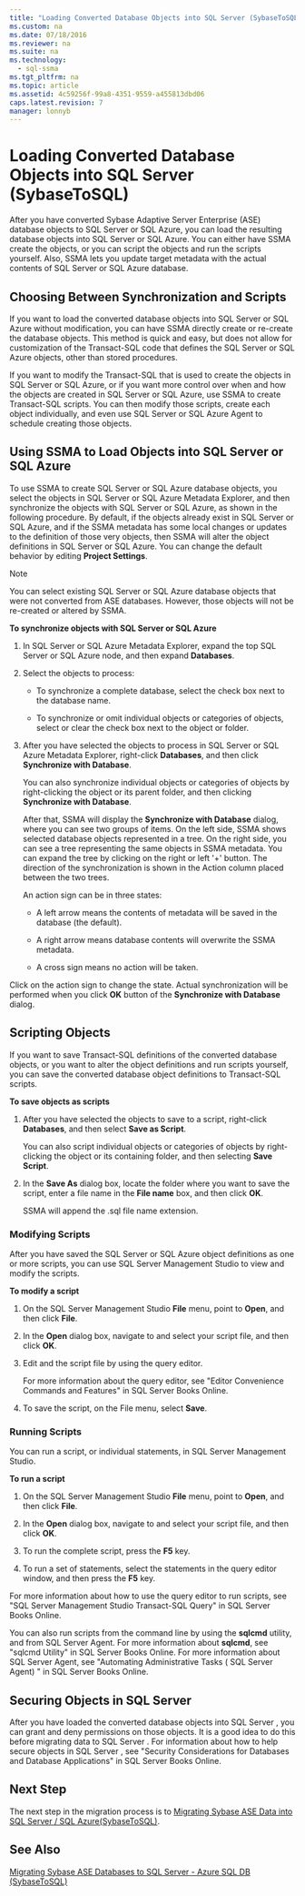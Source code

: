 ```yaml
---
title: "Loading Converted Database Objects into SQL Server (SybaseToSQL)"
ms.custom: na
ms.date: 07/18/2016
ms.reviewer: na
ms.suite: na
ms.technology: 
  - sql-ssma
ms.tgt_pltfrm: na
ms.topic: article
ms.assetid: 4c59256f-99a8-4351-9559-a455813dbd06
caps.latest.revision: 7
manager: lonnyb
---
```

# Loading Converted Database Objects into SQL Server (SybaseToSQL)
After you have converted Sybase Adaptive Server Enterprise (ASE) database objects to  SQL Server  or SQL Azure, you can load the resulting database objects into  SQL Server  or SQL Azure. You can either have SSMA create the objects, or you can script the objects and run the scripts yourself. Also, SSMA lets you update target metadata with the actual contents of  SQL Server  or SQL Azure database.  
  
## Choosing Between Synchronization and Scripts  
If you want to load the converted database objects into  SQL Server  or SQL Azure without modification, you can have SSMA directly create or re-create the database objects. This method is quick and easy, but does not allow for customization of the  Transact\-SQL  code that defines the  SQL Server  or SQL Azure objects, other than stored procedures.  
  
If you want to modify the  Transact\-SQL  that is used to create the objects in  SQL Server  or SQL Azure, or if you want more control over when and how the objects are created in  SQL Server  or SQL Azure, use SSMA to create  Transact\-SQL  scripts. You can then modify those scripts, create each object individually, and even use  SQL Server  or SQL Azure Agent to schedule creating those objects.  
  
## Using SSMA to Load Objects into SQL Server or SQL Azure  
To use SSMA to create  SQL Server  or SQL Azure database objects, you select the objects in  SQL Server  or SQL Azure Metadata Explorer, and then synchronize the objects with  SQL Server  or SQL Azure, as shown in the following procedure. By default, if the objects already exist in  SQL Server  or SQL Azure, and if the SSMA metadata has some local changes or updates to the definition of those very objects, then SSMA will alter the object definitions in  SQL Server  or SQL Azure. You can change the default behavior by editing **Project Settings**.  
  
> [!NOTE]  
> You can select existing  SQL Server  or SQL Azure database objects that were not converted from ASE databases. However, those objects will not be re-created or altered by SSMA.  
  
**To synchronize objects with SQL Server or SQL Azure**  
  
1.  In  SQL Server  or SQL Azure Metadata Explorer, expand the top  SQL Server  or SQL Azure node, and then expand **Databases**.  
  
2.  Select the objects to process:  
  
    -   To synchronize a complete database, select the check box next to the database name.  
  
    -   To synchronize or omit individual objects or categories of objects, select or clear the check box next to the object or folder.  
  
3.  After you have selected the objects to process in  SQL Server  or SQL Azure Metadata Explorer, right-click **Databases**, and then click **Synchronize with Database**.  
  
    You can also synchronize individual objects or categories of objects by right-clicking the object or its parent folder, and then clicking  **Synchronize with Database**.  
  
    After that, SSMA will display the **Synchronize with Database** dialog, where you can see two groups of items. On the left side, SSMA shows selected database objects represented in a tree. On the right side, you can see a tree representing the same objects in SSMA metadata. You can expand the tree by clicking on the right or left '+' button. The direction of the synchronization is shown in the Action column placed between the two trees.  
  
    An action sign can be in three states:  
  
    -   A left arrow means the contents of metadata will be saved in the database (the default).  
  
    -   A right arrow means database contents will overwrite the SSMA metadata.  
  
    -   A cross sign means no action will be taken.  
  
Click on the action sign to change the state. Actual synchronization will be performed when you click **OK** button of the **Synchronize with Database** dialog.  
  
## Scripting Objects  
If you want to save  Transact\-SQL  definitions of the converted database objects, or you want to alter the object definitions and run scripts yourself, you can save the converted database object definitions to  Transact\-SQL  scripts.  
  
**To save objects as scripts**  
  
1.  After you have selected the objects to save to a script, right-click **Databases**, and then select **Save as Script**.  
  
    You can also script individual objects or categories of objects by right-clicking the object or its containing folder, and then selecting **Save Script**.  
  
2.  In the **Save As** dialog box, locate the folder where you want to save the script, enter a file name in the **File name** box, and then click **OK**.  
  
    SSMA will append the .sql file name extension.  
  
### Modifying Scripts  
After you have saved the  SQL Server  or SQL Azure object definitions as one or more scripts, you can use SQL Server Management Studio to view and modify the scripts.  
  
**To modify a script**  
  
1.  On the SQL Server Management Studio **File** menu, point to **Open**, and then click **File**.  
  
2.  In the **Open** dialog box, navigate to and select your script file, and then click **OK**.  
  
3.  Edit and the script file by using the query editor.  
  
    For more information about the query editor, see "Editor Convenience Commands and Features" in  SQL Server  Books Online.  
  
4.  To save the script, on the File menu, select **Save**.  
  
### Running Scripts  
You can run a script, or individual statements, in SQL Server Management Studio.  
  
**To run a script**  
  
1.  On the SQL Server Management Studio **File** menu, point to **Open**, and then click **File**.  
  
2.  In the **Open** dialog box, navigate to and select your script file, and then click **OK**.  
  
3.  To run the complete script, press the **F5** key.  
  
4.  To run a set of statements, select the statements in the query editor window, and then press the **F5** key.  
  
For more information about how to use the query editor to run scripts, see "SQL Server Management Studio  Transact\-SQL  Query" in  SQL Server  Books Online.  
  
You can also run scripts from the command line by using the **sqlcmd** utility, and from  SQL Server  Agent. For more information about **sqlcmd**, see "sqlcmd Utility" in  SQL Server  Books Online. For more information about  SQL Server  Agent, see "Automating Administrative Tasks ( SQL Server  Agent) " in  SQL Server  Books Online.  
  
## Securing Objects in SQL Server  
After you have loaded the converted database objects into  SQL Server , you can grant and deny permissions on those objects. It is a good idea to do this before migrating data to  SQL Server . For information about how to help secure objects in  SQL Server , see "Security Considerations for Databases and Database Applications" in  SQL Server  Books Online.  
  
## Next Step  
The next step in the migration process is to [Migrating Sybase ASE Data into SQL Server / SQL Azure(SybaseToSQL)](assetId:///54a39f5e-9250-4387-a3ae-eae47c799811).  
  
## See Also  
[Migrating Sybase ASE Databases to SQL Server - Azure SQL DB &#40;SybaseToSQL&#41;](../content/Migrating-Sybase-ASE-Databases-to-SQL-Server---Azure-SQL-DB--SybaseToSQL-.md)  
  

